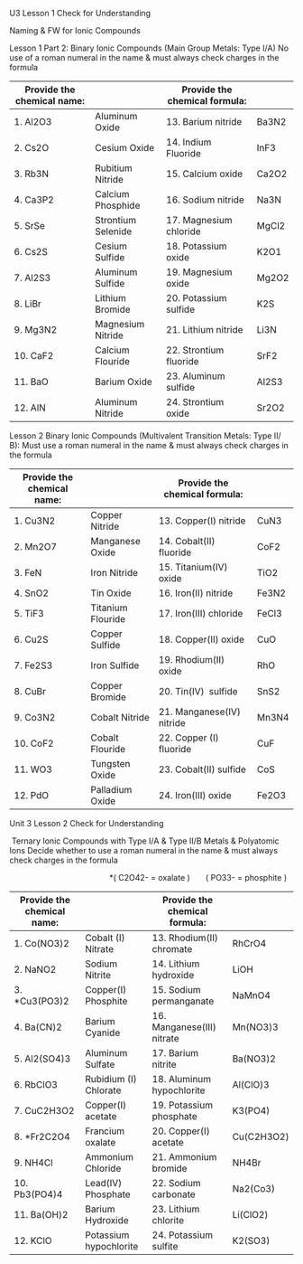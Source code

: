 U3 Lesson 1 Check for Understanding

Naming & FW for Ionic Compounds

Lesson 1 Part 2: Binary Ionic Compounds (Main Group Metals: Type I/A) No use of a roman numeral in the name & must always check charges in the formula

  

| Provide the chemical name: |                    | Provide the chemical formula: |       |
| -------------------------- | ------------------ | ----------------------------- | ----- |
| 1. Al2O3                   | Aluminum Oxide     | 13. Barium nitride            | Ba3N2 |
| 2. Cs2O                    | Cesium Oxide       | 14. Indium Fluoride           | InF3  |
| 3. Rb3N                    | Rubitium Nitride   | 15. Calcium oxide             | Ca2O2 |
| 4. Ca3P2                   | Calcium Phosphide  | 16. Sodium nitride            | Na3N  |
| 5. SrSe                    | Strontium Selenide | 17. Magnesium chloride        | MgCl2 |
| 6. Cs2S                    | Cesium Sulfide     | 18. Potassium oxide           | K2O1  |
| 7. Al2S3                   | Aluminum Sulfide   | 19. Magnesium oxide           | Mg2O2 |
| 8. LiBr                    | Lithium Bromide    | 20. Potassium sulfide         | K2S   |
| 9. Mg3N2                   | Magnesium Nitride  | 21. Lithium nitride           | Li3N  |
| 10. CaF2                   | Calcium Flouride   | 22. Strontium fluoride        | SrF2  |
| 11. BaO                    | Barium Oxide       | 23. Aluminum sulfide          | Al2S3 |
| 12. AlN                    | Aluminum Nitride   | 24. Strontium oxide           | Sr2O2 |

  

Lesson 2 Binary Ionic Compounds (Multivalent Transition Metals: Type II/ B): Must use a roman numeral in the name & must always check charges in the formula

| Provide the chemical name: |                   | Provide the chemical formula: |       |
| -------------------------- | ----------------- | ----------------------------- | ----- |
| 1. Cu3N2                   | Copper Nitride    | 13. Copper(I) nitride         | CuN3  |
| 2. Mn2O7                   | Manganese Oxide   | 14. Cobalt(II) fluoride       | CoF2  |
| 3. FeN                     | Iron Nitride      | 15. Titanium(IV) oxide        | TiO2  |
| 4. SnO2                    | Tin Oxide         | 16. Iron(II) nitride          | Fe3N2 |
| 5. TiF3                    | Titanium Flouride | 17. Iron(III) chloride        | FeCl3 |
| 6. Cu2S                    | Copper Sulfide    | 18. Copper(II) oxide          | CuO   |
| 7. Fe2S3                   | Iron Sulfide      | 19. Rhodium(II) oxide         | RhO   |
| 8. CuBr                    | Copper Bromide    | 20. Tin(IV)  sulfide          | SnS2  |
| 9. Co3N2                   | Cobalt Nitride    | 21. Manganese(IV)  nitride    | Mn3N4 |
| 10. CoF2                   | Cobalt Flouride   | 22. Copper (I) fluoride       | CuF   |
| 11. WO3                    | Tungsten Oxide    | 23. Cobalt(II) sulfide        | CoS   |
| 12. PdO                    | Palladium Oxide   | 24. Iron(III) oxide           | Fe2O3 |

Unit 3 Lesson 2 Check for Understanding

  
  
  

 Ternary Ionic Compounds with Type I/A & Type II/B Metals & Polyatomic Ions Decide whether to use a roman numeral in the name & must always check charges in the formula

  

                                             *( C2O42- = oxalate )       ( PO33- = phosphite )

| Provide the chemical name: |                        | Provide the chemical formula: |                |
| -------------------------- | ---------------------- | ----------------------------- | -------------- |
| 1. Co(NO3)2                | Cobalt (I) Nitrate     | 13. Rhodium(II) chromate      | RhCrO4               |
| 2. NaNO2                   | Sodium Nitrite         | 14. Lithium hydroxide         | LiOH |
| 3. *Cu3(PO3)2              | Copper(I) Phosphite    | 15. Sodium permanganate       | NaMnO4 |
| 4. Ba(CN)2                 | Barium Cyanide         | 16. Manganese(III) nitrate    | Mn(NO3)3 |
| 5. Al2(SO4)3               | Aluminum Sulfate       | 17. Barium nitrite            | Ba(NO3)2 |
| 6. RbClO3                  | Rubidium (I) Chlorate  | 18. Aluminum hypochlorite     | Al(ClO)3 |
| 7. CuC2H3O2                | Copper(I) acetate      | 19. Potassium phosphate       | K3(PO4) |
| 8. *Fr2C2O4                | Francium oxalate       | 20. Copper(I) acetate         | Cu(C2H3O2) |
| 9. NH4Cl                   | Ammonium Chloride      | 21. Ammonium bromide          | NH4Br |
| 10. Pb3(PO4)4              | Lead(IV) Phosphate     | 22. Sodium carbonate          | Na2(Co3) |
| 11. Ba(OH)2                | Barium Hydroxide       | 23. Lithium chlorite          | Li(ClO2) |
| 12. KClO                   | Potassium hypochlorite | 24. Potassium sulfite         | K2(SO3) |



